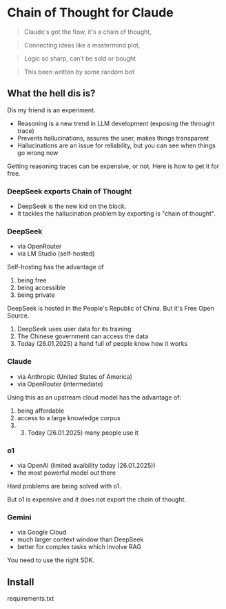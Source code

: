# Chain of Thought for Claude 


> Claude's got the flow, it's a chain of thought,

> Connecting ideas like a mastermind plot,

> Logic so sharp, can’t be sold or bought

> This been written by some random bot

## What the hell dis is?

Dis my friend is an experiment.

* Reasoning is a new trend in LLM development (exposing the throught trace)
* Prevents hallucinations, assures the user, makes things transparent
* Hallucinations are an issue for reliability, but you can see when things go wrong now

Getting reasoning traces can be expensive, or not.
Here is how to get it for free.

### DeepSeek exports Chain of Thought

* DeepSeek is the new kid on the block.
* It tackles the hallucination problem by exporting is "chain of thought".


### DeepSeek

* via OpenRouter
* via LM Studio (self-hosted)

Self-hosting has the advantage of 

1. being free
2. being accessible
3. being private

DeepSeek is hosted in the People's Republic of China. But it's Free Open Source.

1. DeepSeek uses user data for its training
2. The Chinese government can access the data
3. Today (26.01.2025) a hand full of people know how it works

### Claude

* via Anthropic (United States of America)
* via OpenRouter (intermediate)

Using this as an upstream cloud model has the advantage of:

1. being affordable
2. access to a large knowledge corpus
3. 3. Today (26.01.2025) many people use it

### o1

* via OpenAI (limited avaibility today (26.01.2025))
* the most powerful model out there

Hard problems are being solved with o1.

But o1 is expensive and it does not export the chain of thought.

### Gemini

* via Google Cloud
* much larger context window than DeepSeek
* better for complex tasks which involve RAG

You need to use the right SDK.

## Install

requirements.txt